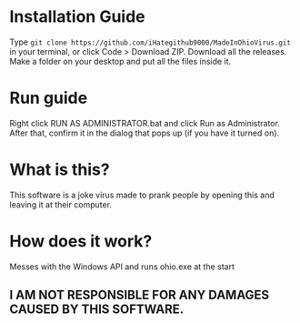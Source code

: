 # Installation Guide
Type `git clone https://github.com/iHategithub9000/MadeInOhioVirus.git` in your terminal, or click Code > Download ZIP.
Download all the releases.
Make a folder on your desktop and put all the files inside it.  
# Run guide
Right click RUN AS ADMINISTRATOR.bat and click Run as Administrator.  
After that, confirm it in the dialog that pops up (if you have it turned on).
# What is this?
This software is a joke virus made to prank people by opening this and leaving it at their computer.  
# How does it work?
Messes with the Windows API and runs ohio.exe at the start
## I AM NOT RESPONSIBLE FOR ANY DAMAGES CAUSED BY THIS SOFTWARE.
